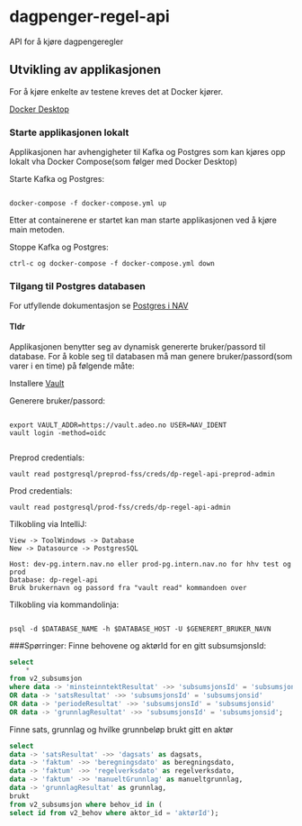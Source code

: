 # dagpenger-regel-api


API for å kjøre dagpengeregler

## Utvikling av applikasjonen

For å kjøre enkelte av testene kreves det at Docker kjører.

[Docker Desktop](https://www.docker.com/products/docker-desktop)


### Starte applikasjonen lokalt

Applikasjonen har avhengigheter til Kafka og Postgres som kan kjøres
opp lokalt vha Docker Compose(som følger med Docker Desktop) 


Starte Kafka og Postgres: 
```

docker-compose -f docker-compose.yml up

```
Etter at containerene er startet kan man starte applikasjonen ved å kjøre main metoden.


Stoppe Kafka og Postgres:

```
ctrl-c og docker-compose -f docker-compose.yml down 

```

### Tilgang til Postgres databasen

For utfyllende dokumentasjon se [Postgres i NAV](https://github.com/navikt/utvikling/blob/main/docs/teknisk/PostgreSQL.md)

#### Tldr

Applikasjonen benytter seg av dynamisk genererte bruker/passord til database.
For å koble seg til databasen må man genere bruker/passord(som varer i en time)
på følgende måte:

Installere [Vault](https://www.vaultproject.io/downloads.html)

Generere bruker/passord: 

```

export VAULT_ADDR=https://vault.adeo.no USER=NAV_IDENT
vault login -method=oidc


```

Preprod credentials:

```
vault read postgresql/preprod-fss/creds/dp-regel-api-preprod-admin

```

Prod credentials:

```
vault read postgresql/prod-fss/creds/dp-regel-api-admin

```
Tilkobling via IntelliJ:
```
View -> ToolWindows -> Database
New -> Datasource -> PostgresSQL

Host: dev-pg.intern.nav.no eller prod-pg.intern.nav.no for hhv test og prod
Database: dp-regel-api
Bruk brukernavn og passord fra "vault read" kommandoen over

```


Tilkobling via kommandolinja:

```

psql -d $DATABASE_NAME -h $DATABASE_HOST -U $GENERERT_BRUKER_NAVN

```

###Spørringer:
Finne behovene og aktørId for en gitt subsumsjonsId:
```SQL
select
    *
from v2_subsumsjon
where data -> 'minsteinntektResultat' ->> 'subsumsjonsId' = 'subsumsjonsid'
OR data -> 'satsResultat' ->> 'subsumsjonsId' = 'subsumsjonsid'
OR data -> 'periodeResultat' ->> 'subsumsjonsId' = 'subsumsjonsid'
OR data -> 'grunnlagResultat' ->> 'subsumsjonsId' = 'subsumsjonsid';
```

Finne sats, grunnlag og hvilke grunnbeløp brukt gitt en aktør
```SQL
select
data -> 'satsResultat' ->> 'dagsats' as dagsats,
data -> 'faktum' ->> 'beregningsdato' as beregningsdato,
data -> 'faktum' ->> 'regelverksdato' as regelverksdato,
data -> 'faktum' ->> 'manueltGrunnlag' as manueltgrunnlag,
data -> 'grunnlagResultat' as grunnlag,
brukt
from v2_subsumsjon where behov_id in (
select id from v2_behov where aktor_id = 'aktørId');
```
